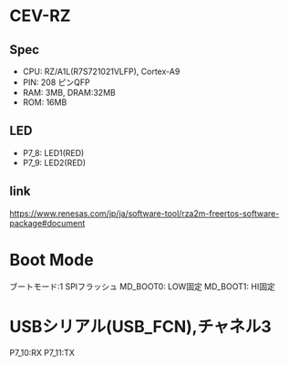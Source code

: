 # CEV-RZ

## Spec
 - CPU: RZ/A1L(R7S721021VLFP), Cortex-A9
 - PIN: 208 ピンQFP
 - RAM: 3MB, DRAM:32MB
 - ROM: 16MB

## LED
 - P7_8: LED1(RED)
 - P7_9: LED2(RED)

## link
https://www.renesas.com/jp/ja/software-tool/rza2m-freertos-software-package#document

# Boot Mode 
ブートモード:1 SPIフラッシュ
MD_BOOT0: LOW固定
MD_BOOT1: HI固定

# USBシリアル(USB_FCN),チャネル3
P7_10:RX
P7_11:TX

